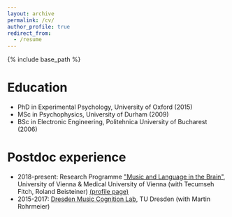 ```yaml
---
layout: archive
permalink: /cv/
author_profile: true
redirect_from:
  - /resume
---
```


{% include base_path %}

Education
======
* PhD in Experimental Psychology, University of Oxford (2015)
* MSc in Psychophysics, University of Durham (2009)
* BSc in Electronic Engineering, Politehnica University of Bucharest (2006)

Postdoc experience
======
* 2018-present: Research Programme ["Music and Language in the Brain"](https://clusterprojekte.meduniwien.ac.at/sprach-und-musikressourcen-des-gehirns/), University of Vienna & Medical University of Vienna (with Tecumseh Fitch, Roland Beisteiner) [(profile page)](https://cogbio.univie.ac.at/people/postdoctoral-researchers/tudor-popescu/)
* 2015-2017: [Dresden Music Cognition Lab](https://www.facebook.com/DresdenMusicCognitionLab), TU Dresden (with Martin Rohrmeier)
